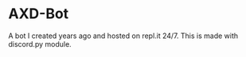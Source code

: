 # AXD-Bot
A bot I created years ago and hosted on repl.it 24/7. This is made with discord.py module.
